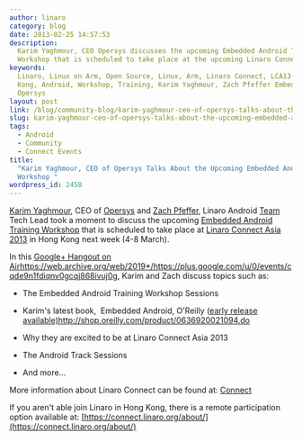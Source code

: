 ```yaml
---
author: linaro
category: blog
date: 2013-02-25 14:57:53
description:
  Karim Yaghmour, CEO Opersys discusses the upcoming Embedded Android Training
  Workshop that is scheduled to take place at the upcoming Linaro Connect Asia 2013..
keywords:
  Linaro, Linux on Arm, Open Source, Linux, Arm, Linaro Connect, LCA13-Hong
  Kong, Android, Workshop, Training, Karim Yaghmour, Zach Pfeffer Embedded Android,
  Opersys
layout: post
link: /blog/community-blog/karim-yaghmour-ceo-of-opersys-talks-about-the-upcoming-embedded-android-training-workshop/
slug: karim-yaghmour-ceo-of-opersys-talks-about-the-upcoming-embedded-android-training-workshop
tags:
  - Android
  - Community
  - Connect Events
title:
  "Karim Yaghmour, CEO of Opersys Talks About the Upcoming Embedded Android Training
  Workshop "
wordpress_id: 2458
---
```


[Karim Yaghmour](https://twitter.com/karimyaghmour), CEO of [Opersys](http://www.opersys.com/) and [Zach Pfeffer](/about/), Linaro Android [Team](/about/) Tech Lead took a moment to discuss the upcoming [Embedded Android Training Workshop](/blog/embedded-android-training-workshop-to-be-held-at-linaro-connect-asia-2013/) that is scheduled to take place at [Linaro Connect Asia 2013](https://connect.linaro.org) in Hong Kong next week (4-8 March).

In this [Google+ Hangout on Air]()https://web.archive.org/web/2019*/https://plus.google.com/u/0/events/cqde9n1fdiqnv0gcqj868ivuj0g, Karim and Zach discuss topics such as:

- The Embedded Android Training Workshop Sessions

- Karim's latest book,  Embedded Android, O'Reilly ([early release available)]()http://shop.oreilly.com/product/0636920021094.do

- Why they are excited to be at Linaro Connect Asia 2013

- The Android Track Sessions

- And more...

More information about Linaro Connect can be found at: [Connect](https://connect.linaro.org)

If you aren't able join Linaro in Hong Kong, there is a remote participation option available at: [https://connect.linaro.org/about/](https://connect.linaro.org/about/)
